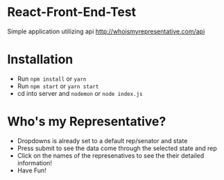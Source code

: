 # React-Front-End-Test
Simple application utilizing api http://whoismyrepresentative.com/api

# Installation

* Run `npm install` or `yarn`
* Run `npm start` or `yarn start`
* cd into server and `nodemon` or `node index.js`

# Who's my Representative?

* Dropdowns is already set to a default rep/senator and state
* Press submit to see the data come through the selected state and rep
* Click on the names of the represenatives to see the their detailed information!
* Have Fun!

